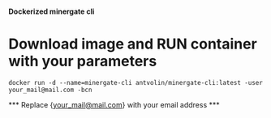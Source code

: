 #### Dockerized minergate cli
  
# Download image and RUN container with your parameters
  
    docker run -d --name=minergate-cli antvolin/minergate-cli:latest -user your_mail@mail.com -bcn
  
*** Replace {your_mail@mail.com} with your email address ***
  
